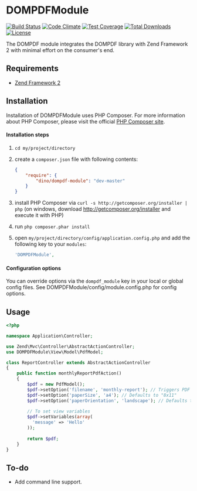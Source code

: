 DOMPDFModule
============

[![Build Status](https://secure.travis-ci.org/raykolbe/DOMPDFModule.png?branch=master)](http://travis-ci.org/raykolbe/DOMPDFModule) [![Code Climate](https://codeclimate.com/github/raykolbe/DOMPDFModule/badges/gpa.svg)](https://codeclimate.com/github/raykolbe/DOMPDFModule) [![Test Coverage](https://codeclimate.com/github/raykolbe/DOMPDFModule/badges/coverage.svg)](https://codeclimate.com/github/raykolbe/DOMPDFModule/coverage) [![Total Downloads](https://poser.pugx.org/dino/dompdf-module/downloads)](https://packagist.org/packages/dino/dompdf-module) [![License](https://poser.pugx.org/dino/dompdf-module/license)](https://packagist.org/packages/dino/dompdf-module)

The DOMPDF module integrates the DOMPDF library with Zend Framework 2 with minimal
effort on the consumer's end.

## Requirements
  - [Zend Framework 2](http://www.github.com/zendframework/zf2)

## Installation
Installation of DOMPDFModule uses PHP Composer. For more information about
PHP Composer, please visit the official [PHP Composer site](http://getcomposer.org/).

#### Installation steps

  1. `cd my/project/directory`
  2. create a `composer.json` file with following contents:

     ```json
     {
         "require": {
             "dino/dompdf-module": "dev-master"
         }
     }
     ```
  3. install PHP Composer via `curl -s http://getcomposer.org/installer | php` (on windows, download
     http://getcomposer.org/installer and execute it with PHP)
  4. run `php composer.phar install`
  5. open `my/project/directory/config/application.config.php` and add the following key to your `modules`: 

     ```php
     'DOMPDFModule',
     ```
#### Configuration options
You can override options via the `dompdf_module` key in your local or global config files. See DOMPDFModule/config/module.config.php for config options.

## Usage

```php
<?php

namespace Application\Controller;

use Zend\Mvc\Controller\AbstractActionController;
use DOMPDFModule\View\Model\PdfModel;

class ReportController extends AbstractActionController
{
    public function monthlyReportPdfAction()
    {
        $pdf = new PdfModel();
        $pdf->setOption('filename', 'monthly-report'); // Triggers PDF download, automatically appends ".pdf"
        $pdf->setOption('paperSize', 'a4'); // Defaults to "8x11"
        $pdf->setOption('paperOrientation', 'landscape'); // Defaults to "portrait"
        
        // To set view variables
        $pdf->setVariables(array(
          'message' => 'Hello'
        ));
        
        return $pdf;
    }
}
```

## To-do
  - Add command line support.
